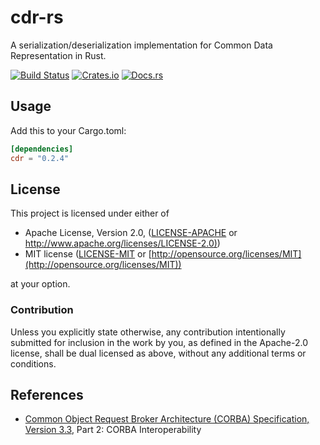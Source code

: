 # cdr-rs

A serialization/deserialization implementation for Common Data Representation in Rust.

[![Build Status](https://travis-ci.org/hrektts/cdr-rs.svg?branch=master)](https://travis-ci.org/hrektts/cdr-rs)
[![Crates.io](https://img.shields.io/crates/v/cdr.svg?maxAge=2592000)](https://crates.io/crates/cdr)
[![Docs.rs](https://docs.rs/cdr/badge.svg)](https://docs.rs/cdr)

## Usage

Add this to your Cargo.toml:

``` toml
[dependencies]
cdr = "0.2.4"
```

## License

This project is licensed under either of

* Apache License, Version 2.0, ([LICENSE-APACHE](LICENSE-APACHE) or
  [http://www.apache.org/licenses/LICENSE-2.0)](http://www.apache.org/licenses/LICENSE-2.0))
* MIT license ([LICENSE-MIT](LICENSE-MIT) or
  [http://opensource.org/licenses/MIT](http://opensource.org/licenses/MIT))

at your option.

### Contribution

Unless you explicitly state otherwise, any contribution intentionally submitted
for inclusion in the work by you, as defined in the Apache-2.0 license, shall be
dual licensed as above, without any additional terms or conditions.

## References

* [Common Object Request Broker Architecture (CORBA) Specification, Version 3.3](http://www.omg.org/spec/CORBA/3.3/), Part 2: CORBA Interoperability
